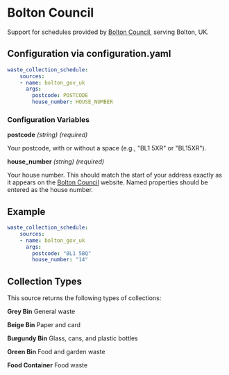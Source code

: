 # Bolton Council

Support for schedules provided by [Bolton Council](https://carehomes.bolton.gov.uk/bins.aspx), serving Bolton, UK.

## Configuration via configuration.yaml

```yaml
waste_collection_schedule:
    sources:
    - name: bolton_gov_uk
      args:
        postcode: POSTCODE
        house_number: HOUSE_NUMBER
```

### Configuration Variables

**postcode**
*(string) (required)*

Your postcode, with or without a space (e.g., "BL1 5XR" or "BL15XR").

**house_number**
*(string) (required)*

Your house number. This should match the start of your address exactly as it appears on the [Bolton Council](https://www.bolton.gov.uk/next-bin-collection) website. Named properties should be entered as the house number.

## Example

```yaml
waste_collection_schedule:
    sources:
    - name: bolton_gov_uk
      args:
        postcode: "BL1 5BQ"
        house_number: "14"
```

## Collection Types

This source returns the following types of collections:

**Grey Bin**
General waste

**Beige Bin**
Paper and card

**Burgundy Bin**
Glass, cans, and plastic bottles

**Green Bin**
Food and garden waste

**Food Container**
Food waste
